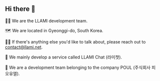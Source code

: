 ## Hi there 👋

🙋‍♀️ We are the LLAMI development team.

🗺️ We are located in Gyeonggi-do, South Korea.

👩‍💻 If there's anything else you'd like to talk about, please reach out to contact@llami.net.

🌟 We mainly develop a service called LLAMI Chat (라미챗).

🏢 We are a development team belonging to the company POUL (주식회사 피오유엘).
